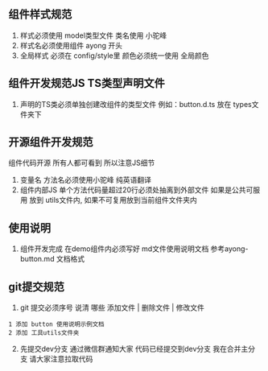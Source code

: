 ## 组件样式规范

1. 样式必须使用 model类型文件 类名使用 小驼峰
2. 样式名必须使用组件 ayong 开头
3. 全局样式 必须在 config/style里 颜色必须统一使用 全局颜色

## 组件开发规范JS TS类型声明文件

1. 声明的TS类必须单独创建改组件的类型文件 例如：button.d.ts 放在 types文件夹下

## 开源组件开发规范
组件代码开源 所有人都可看到 所以注意JS细节
1. 变量名 方法名必须使用小驼峰 纯英语翻译
2. 组件内部JS 单个方法代码量超过20行必须处抽离到外部文件 如果是公共可服用 放到 utils文件内, 如果不可复用放到当前组件文件夹内


## 使用说明

1. 组件开发完成 在demo组件内必须写好 md文件使用说明文档 参考ayong-button.md 文档格式

## git提交规范

1. git 提交必须序号 说清 哪些 添加文件 | 删除文件 | 修改文件
```MD
1 添加 button 使用说明示例文档
2 添加 工具utils文件夹

```

2. 先提交dev分支 通过微信群通知大家 代码已经提交到dev分支 我在合并主分支 请大家注意拉取代码